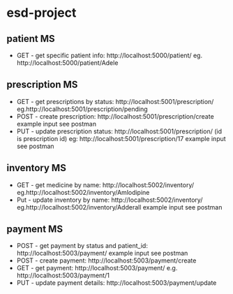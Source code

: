 # esd-project

## patient MS
* GET - get specific patient info: http://localhost:5000/patient/<name>
eg. http://localhost:5000/patient/Adele

## prescription MS
* GET - get prescriptions by status: http://localhost:5001/prescription/<status>
eg.http://localhost:5001/prescription/pending
* POST - create prescription: http://localhost:5001/prescription/create
example input see postman
* PUT - update prescription status: http://localhost:5001/prescription/<id> (id is prescription id)
eg: http://localhost:5001/prescription/17
example input see postman

## inventory MS
* GET - get medicine by name: http://localhost:5002/inventory/<name>
eg.http://localhost:5002/inventory/Amlodipine
* Put - update inventory by name: http://localhost:5002/inventory/<name>
eg.http://localhost:5002/inventory/Adderall
example input see postman

## payment MS
* POST - get payment by status and patient_id: http://localhost:5003/payment/<status>
example input see postman
* POST - create payment: http://localhost:5003/payment/create
* GET - get payment: http://localhost:5003/payment/<id>
e.g. http://localhost:5003/payment/1
* PUT - update payment details:  http://localhost:5003/payment/update